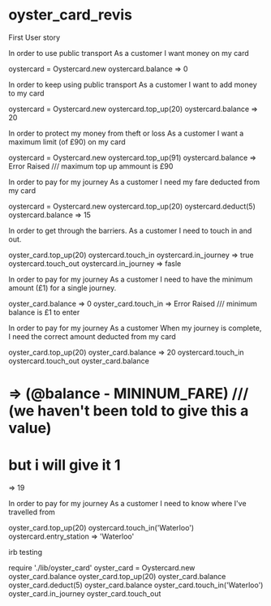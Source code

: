 # oyster_card_revis

First User story

In order to use public transport
As a customer
I want money on my card


oystercard = Oystercard.new
oystercard.balance
=> 0


In order to keep using public transport
As a customer
I want to add money to my card

oystercard = Oystercard.new
oystercard.top_up(20)
oystercard.balance
=> 20

In order to protect my money from theft or loss
As a customer
I want a maximum limit (of £90) on my card


oystercard = Oystercard.new
oystercard.top_up(91)
oystercard.balance
=> Error Raised /// maximum top up ammount is £90


In order to pay for my journey
As a customer
I need my fare deducted from my card

oystercard = Oystercard.new
oystercard.top_up(20)
oystercard.deduct(5)
oystercard.balance
=> 15


In order to get through the barriers.
As a customer
I need to touch in and out.


oyster_card.top_up(20)
oystercard.touch_in
oystercard.in_journey
=> true
oystercard.touch_out
oystercard.in_journey
=> fasle


In order to pay for my journey
As a customer
I need to have the minimum amount (£1) for a single journey.


oyster_card.balance
=> 0
oyster_card.touch_in
=> Error Raised /// minimum balance is £1 to enter


In order to pay for my journey
As a customer
When my journey is complete, I need the correct amount deducted from my card


oyster_card.top_up(20)
oyster_card.balance
=> 20
oystercard.touch_in
oystercard.touch_out
oyster_card.balance
# => (@balance - MININUM_FARE) /// (we haven't been told to give this a value)
# but i will give it 1
=> 19


In order to pay for my journey
As a customer
I need to know where I've travelled from


oyster_card.top_up(20)
oystercard.touch_in('Waterloo')
oystercard.entry_station
=> 'Waterloo'


irb testing

require './lib/oyster_card'
oyster_card = Oystercard.new
oyster_card.balance
oyster_card.top_up(20)
oyster_card.balance
oyster_card.deduct(5)
oyster_card.balance
oyster_card.touch_in('Waterloo')
oyster_card.in_journey
oyster_card.touch_out
